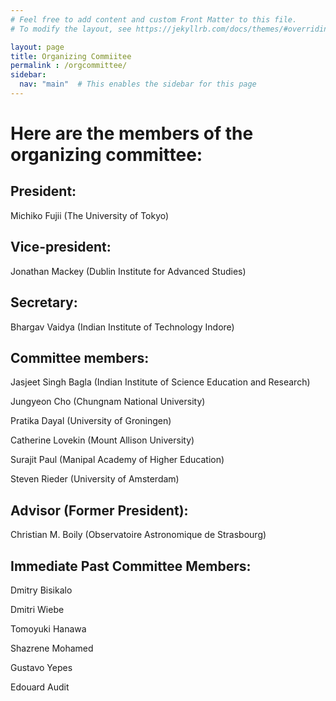 ```yaml
---
# Feel free to add content and custom Front Matter to this file.
# To modify the layout, see https://jekyllrb.com/docs/themes/#overriding-theme-defaults

layout: page
title: Organizing Commiitee
permalink : /orgcommittee/
sidebar:
  nav: "main"  # This enables the sidebar for this page
---
```


# Here are the members of the organizing committee:

## President:
Michiko Fujii (The University of Tokyo)

## Vice-president:
Jonathan Mackey (Dublin Institute for Advanced Studies)

## Secretary:
Bhargav Vaidya (Indian Institute of Technology Indore)

## Committee members:
Jasjeet Singh Bagla (Indian Institute of Science Education and Research)

Jungyeon Cho (Chungnam National University)

Pratika Dayal (University of Groningen)

Catherine Lovekin (Mount Allison University)

Surajit Paul (Manipal Academy of Higher Education)

Steven Rieder (University of Amsterdam)

## Advisor (Former President):
Christian M. Boily (Observatoire Astronomique de Strasbourg)

## Immediate Past Committee Members:
Dmitry Bisikalo

Dmitri Wiebe

Tomoyuki Hanawa

Shazrene Mohamed

Gustavo Yepes

Edouard Audit
